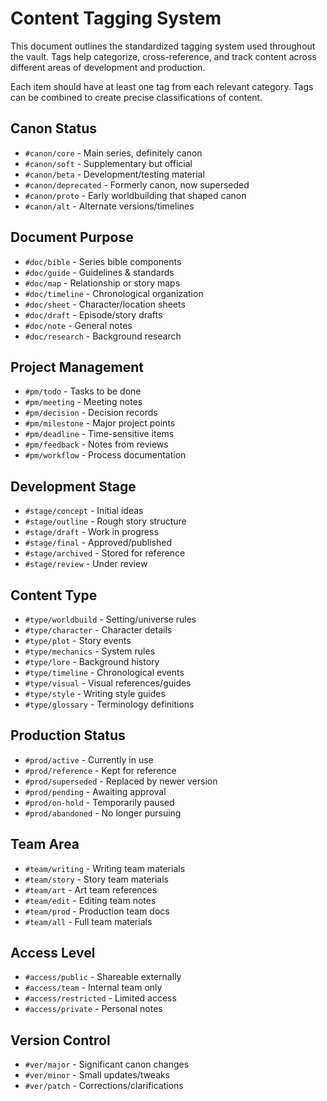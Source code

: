 # Content Tagging System

This document outlines the standardized tagging system used throughout the vault. Tags help categorize, cross-reference, and track content across different areas of development and production.

Each item should have at least one tag from each relevant category. Tags can be combined to create precise classifications of content.

## Canon Status
- `#canon/core` - Main series, definitely canon
- `#canon/soft` - Supplementary but official
- `#canon/beta` - Development/testing material
- `#canon/deprecated` - Formerly canon, now superseded
- `#canon/proto` - Early worldbuilding that shaped canon
- `#canon/alt` - Alternate versions/timelines

## Document Purpose
- `#doc/bible` - Series bible components
- `#doc/guide` - Guidelines & standards
- `#doc/map` - Relationship or story maps
- `#doc/timeline` - Chronological organization
- `#doc/sheet` - Character/location sheets
- `#doc/draft` - Episode/story drafts
- `#doc/note` - General notes
- `#doc/research` - Background research

## Project Management
- `#pm/todo` - Tasks to be done
- `#pm/meeting` - Meeting notes
- `#pm/decision` - Decision records
- `#pm/milestone` - Major project points
- `#pm/deadline` - Time-sensitive items
- `#pm/feedback` - Notes from reviews
- `#pm/workflow` - Process documentation

## Development Stage
- `#stage/concept` - Initial ideas
- `#stage/outline` - Rough story structure
- `#stage/draft` - Work in progress
- `#stage/final` - Approved/published
- `#stage/archived` - Stored for reference
- `#stage/review` - Under review

## Content Type
- `#type/worldbuild` - Setting/universe rules
- `#type/character` - Character details
- `#type/plot` - Story events
- `#type/mechanics` - System rules
- `#type/lore` - Background history
- `#type/timeline` - Chronological events
- `#type/visual` - Visual references/guides
- `#type/style` - Writing style guides
- `#type/glossary` - Terminology definitions

## Production Status
- `#prod/active` - Currently in use
- `#prod/reference` - Kept for reference
- `#prod/superseded` - Replaced by newer version
- `#prod/pending` - Awaiting approval
- `#prod/on-hold` - Temporarily paused
- `#prod/abandoned` - No longer pursuing

## Team Area
- `#team/writing` - Writing team materials
- `#team/story` - Story team materials
- `#team/art` - Art team references
- `#team/edit` - Editing team notes
- `#team/prod` - Production team docs
- `#team/all` - Full team materials

## Access Level
- `#access/public` - Shareable externally
- `#access/team` - Internal team only
- `#access/restricted` - Limited access
- `#access/private` - Personal notes

## Version Control
- `#ver/major` - Significant canon changes
- `#ver/minor` - Small updates/tweaks
- `#ver/patch` - Corrections/clarifications
